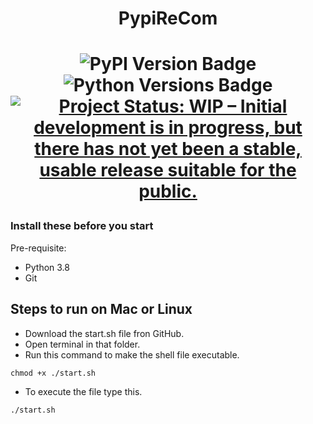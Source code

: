 <div align = "center">
<h1> PypiReCom <h1>

![PyPI Version Badge](https://img.shields.io/pypi/v/tigergraphcli) ![Python Versions Badge](https://img.shields.io/pypi/pyversions/tigergraphcli) <a href="https://www.repostatus.org/#wip"><img src="https://www.repostatus.org/badges/latest/wip.svg" alt="Project Status: WIP – Initial development is in progress, but there has not yet been a stable, usable release suitable for the public." /></a>

</div>

### Install these before you start
Pre-requisite:
- Python 3.8
- Git

## Steps to run on Mac or Linux
   - Download the start.sh file fron GitHub.
   - Open terminal in that folder.
   - Run this command to make the shell file executable.
   ```
   chmod +x ./start.sh
   ```
   - To execute the file type this.
   ```
   ./start.sh
   ```
